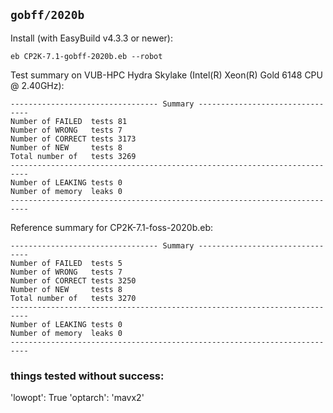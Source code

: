## `gobff/2020b`

Install (with EasyBuild v4.3.3 or newer):

```shell
eb CP2K-7.1-gobff-2020b.eb --robot
```

Test summary on VUB-HPC Hydra Skylake (Intel(R) Xeon(R) Gold 6148 CPU @ 2.40GHz):

```
--------------------------------- Summary --------------------------------
Number of FAILED  tests 81
Number of WRONG   tests 7
Number of CORRECT tests 3173
Number of NEW     tests 8
Total number of   tests 3269
--------------------------------------------------------------------------
Number of LEAKING tests 0
Number of memory  leaks 0
--------------------------------------------------------------------------
```

Reference summary for CP2K-7.1-foss-2020b.eb:

```
--------------------------------- Summary --------------------------------
Number of FAILED  tests 5
Number of WRONG   tests 7
Number of CORRECT tests 3250
Number of NEW     tests 8
Total number of   tests 3270
--------------------------------------------------------------------------
Number of LEAKING tests 0
Number of memory  leaks 0
--------------------------------------------------------------------------
```

### things tested without success:
'lowopt': True
'optarch': 'mavx2'

